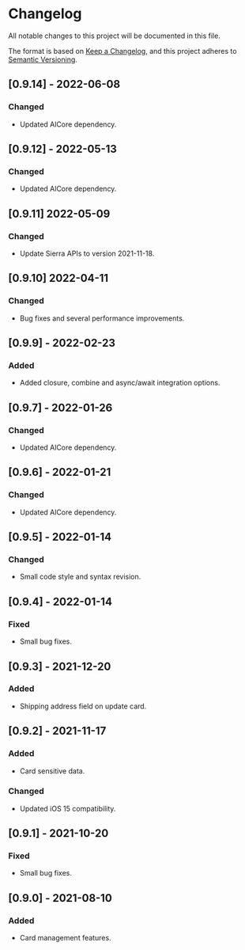# Changelog
All notable changes to this project will be documented in this file.

The format is based on [Keep a Changelog](https://keepachangelog.com/en/1.0.0/),
and this project adheres to [Semantic Versioning](https://semver.org/spec/v2.0.0.html).

## [0.9.14] - 2022-06-08
### Changed
- Updated AlCore dependency.

## [0.9.12] - 2022-05-13
### Changed
- Updated AlCore dependency.

## [0.9.11] 2022-05-09
### Changed
- Update Sierra APIs to version 2021-11-18.

## [0.9.10] 2022-04-11
### Changed
- Bug fixes and several performance improvements.

## [0.9.9] - 2022-02-23
### Added
- Added closure, combine and async/await integration options.

## [0.9.7] - 2022-01-26
### Changed
- Updated AlCore dependency.

## [0.9.6] - 2022-01-21
### Changed
- Updated AlCore dependency.

## [0.9.5] - 2022-01-14
### Changed
- Small code style and syntax revision.

## [0.9.4] - 2022-01-14
### Fixed
- Small bug fixes.

## [0.9.3] - 2021-12-20
### Added
- Shipping address field on update card.

## [0.9.2] - 2021-11-17
### Added
- Card sensitive data.
### Changed
- Updated iOS 15 compatibility.

## [0.9.1] - 2021-10-20
### Fixed
- Small bug fixes.

## [0.9.0] - 2021-08-10
### Added
- Card management features.
